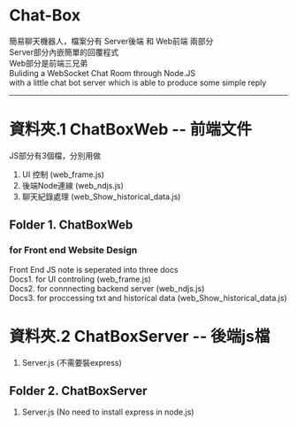 # Chat-Box
簡易聊天機器人，檔案分有 Server後端 和 Web前端 兩部分 <br>
Server部分內嵌簡單的回覆程式 <br>
Web部分是前端三兄弟 <br>
Buliding a WebSocket Chat Room through Node.JS <br> 
with a little chat bot server which is able to produce some simple reply

----------------------------------------------------------------------------------------------------------------------------------------------------------------------------------
# 資料夾.1 ChatBoxWeb -- 前端文件<br>
JS部分有3個檔，分別用做 <br>
1. UI 控制 (web_frame.js) <br>
2. 後端Node連線 (web_ndjs.js) <br>
3. 聊天紀錄處理 (web_Show_historical_data.js)

## Folder 1. ChatBoxWeb 
### for Front end Website Design <br>
Front End JS note is seperated into three docs <br> 
Docs1. for UI controling (web_frame.js) <br>
Docs2. for connnecting backend server (web_ndjs.js) <br>
Docs3. for proccessing txt and historical data (web_Show_historical_data.js) <br>


# 資料夾.2 ChatBoxServer -- 後端js檔<br>
1. Server.js (不需要裝express)

## Folder 2. ChatBoxServer
1. Server.js (No need to install express in node.js)
